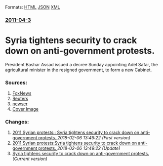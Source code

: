 
Formats: [HTML](/news/2011/04/3/syria-tightens-security-to-crack-down-on-anti-government-protests.html)  [JSON](/news/2011/04/3/syria-tightens-security-to-crack-down-on-anti-government-protests.json)  [XML](/news/2011/04/3/syria-tightens-security-to-crack-down-on-anti-government-protests.xml)  

### [2011-04-3](/news/2011/04/3/index.md)

##### 
# Syria tightens security to crack down on anti-government protests. 

President Bashar Assad issued a decree Sunday appointing Adel Safar, the agricultural minister in the resigned government, to form a new Cabinet. 


### Sources:

1. [FoxNews](http://www.foxnews.com/world/2011/04/03/syria-tightens-security-quell-anti-government-protests/)
2. [Reuters](https://www.reuters.com/article/2011/04/04/us-syria-usa-warning-idUSTRE73307720110404?feedType=RSS&feedName=topNews)
3. [newser](http://www.newser.com/story/115505/syrian-president-bashar-assad-taps-adel-safar-as-prime-minister-will-form-new-government.html)
3. [Cover Image](http://www.foxnews.com/content/dam/fox-news/logo/og-fn-foxnews.jpg)

### Changes:

1. [2011 Syrian protests:: Syria tightens security to crack down on anti-government protests. ](/news/2011/04/3/2011-syrian-protests-syria-tightens-security-to-crack-down-on-anti-government-protests.md) _2018-02-06 13:49:22 (First version)_
2. [2011 Syrian protests:Syria tightens security to crack down on anti-government protests. ](/news/2011/04/3/2011-syrian-protests-psyria-tightens-security-to-crack-down-on-anti-government-protests.md) _2018-02-06 13:49:22 (Update)_
2. [Syria tightens security to crack down on anti-government protests. ](/news/2011/04/3/syria-tightens-security-to-crack-down-on-anti-government-protests.md) _(Current version)_
